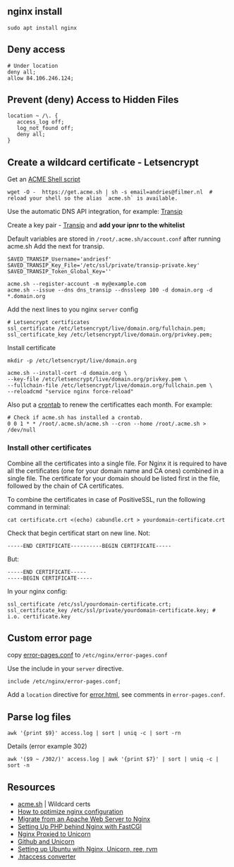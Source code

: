 ## nginx install
    sudo apt install nginx

## Deny access

    # Under location
    deny all;
    allow 84.106.246.124;

## Prevent (deny) Access to Hidden Files

    location ~ /\. {
       access_log off;
       log_not_found off;
       deny all;
    }

## Create a wildcard certificate - Letsencrypt

Get an [ACME Shell script](https://github.com/acmesh-official/acme.sh)

    wget -O -  https://get.acme.sh | sh -s email=andries@filmer.nl  # reload your shell so the alias `acme.sh` is available.

Use the automatic DNS API integration, for example: [Transip](https://github.com/acmesh-official/acme.sh/wiki/dnsapi2#dns_transip)

Create a key pair - [Transip](https://www.transip.nl/cp/account/api/) and **add your ipnr to the whitelist**

Default variables are stored in `/root/.acme.sh/account.conf` after running acme.sh
Add the next for transip.

````
SAVED_TRANSIP_Username='andriesf'
SAVED_TRANSIP_Key_File='/etc/ssl/private/transip-private.key'
SAVED_TRANSIP_Token_Global_Key=''
````

    acme.sh --register-account -m my@example.com
    acme.sh --issue --dns dns_transip --dnssleep 100 -d domain.org -d *.domain.org

Add the next lines to you nginx `server` config

    # Letsencrypt certificates
    ssl_certificate /etc/letsencrypt/live/domain.org/fullchain.pem;
    ssl_certificate_key /etc/letsencrypt/live/domain.org/privkey.pem;

Install certificate

    mkdir -p /etc/letsencrypt/live/domain.org

    acme.sh --install-cert -d domain.org \
    --key-file /etc/letsencrypt/live/domain.org/privkey.pem \
    --fullchain-file /etc/letsencrypt/live/domain.org/fullchain.pem \
    --reloadcmd "service nginx force-reload"

Also put a [crontab](https://crontab.guru/) to renew the certificattes each month. For example:

    # Check if acme.sh has installed a crontab.
    0 0 1 * * /root/.acme.sh/acme.sh --cron --home /root/.acme.sh > /dev/null

### Install other certificates

Combine all the certificates into a single file. For Nginx it is required to have all the certificates (one for your domain name and CA ones) combined in a single file. The certificate for your domain should be listed first in the file, followed by the chain of CA certificates.

To combine the certificates in case of PositiveSSL, run the following command in terminal:

    cat certificate.crt <(echo) cabundle.crt > yourdomain-certificate.crt

Check that begin certificat start on new line. Not:

    -----END CERTIFICATE----------BEGIN CERTIFICATE-----

But:

    -----END CERTIFICATE-----
    -----BEGIN CERTIFICATE-----

In your nginx config:

    ssl_certificate /etc/ssl/yourdomain-certificate.crt;
    ssl_certificate_key /etc/ssl/private/yourdomain-certificate.key; # i.o. certificate.key

## Custom error page

copy [error-pages.conf](error-pages.conf) to `/etc/nginx/error-pages.conf`

Use the include in your `server` directive.

    include /etc/nginx/error-pages.conf;

Add a `location` directive for [error.html](error.html), see comments in `error-pages.conf`.

## Parse log files

    awk '{print $9}' access.log | sort | uniq -c | sort -rn

Details (error example 302)

    awk '($9 ~ /302/)' access.log | awk '{print $7}' | sort | uniq -c | sort -n

## Resources

* [acme.sh](https://github.com/acmesh-official/acme.sh) | Wildcard certs
* [How to optimize nginx configuration](https://www.digitalocean.com/community/tutorials/how-to-optimize-nginx-configuration)
* [Migrate from an Apache Web Server to Nginx](https://www.digitalocean.com/community/articles/how-to-migrate-from-an-apache-web-server-to-nginx-on-an-ubuntu-vps)
* [Setting Up PHP behind Nginx with FastCGI](http://www.sitepoint.com/setting-up-php-behind-nginx-with-fastcgi/)
* [Nginx Proxied to Unicorn](http://recipes.sinatrarb.com/p/deployment/nginx_proxied_to_unicorn)
* [Github and Unicorn](https://github.com/blog/517-unicorn)
* [Setting up Ubuntu with Nginx, Unicorn, ree, rvm](http://tomkersten.com/articles/nginx-unicorn-rvm-server-setup/)
* [.htaccess converter](http://winginx.com/en/htaccess)

